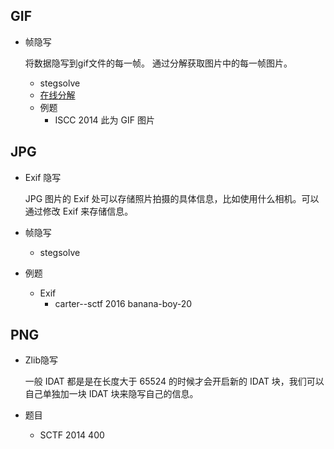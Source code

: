 ## GIF
- 帧隐写

  将数据隐写到gif文件的每一帧。
  通过分解获取图片中的每一帧图片。

  - stegsolve
  - [在线分解](http://zh.bloggif.com/gif-extract)
  - 例题
    - ISCC 2014 此为 GIF 图片

## JPG
- Exif 隐写

  JPG 图片的 Exif 处可以存储照片拍摄的具体信息，比如使用什么相机。可以通过修改 Exif 来存储信息。

- 帧隐写
  - stegsolve

- 例题
  - Exif
    - carter--sctf 2016 banana-boy-20

## PNG
- Zlib隐写

  一般 IDAT 都是是在长度大于 65524 的时候才会开启新的 IDAT 块，我们可以自己单独加一块 IDAT 块来隐写自己的信息。


- 题目
  - SCTF 2014 400